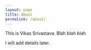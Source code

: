 ```yaml
---
layout: page
title: About
permalink: /about/
---
```


This is Vikas Srivastava. Blah blah blah

I will add details later.
